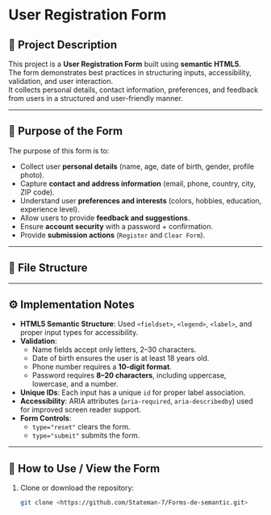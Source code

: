 # User Registration Form

## 📌 Project Description
This project is a **User Registration Form** built using **semantic HTML5**.  
The form demonstrates best practices in structuring inputs, accessibility, validation, and user interaction.  
It collects personal details, contact information, preferences, and feedback from users in a structured and user-friendly manner.

---

## 🎯 Purpose of the Form
The purpose of this form is to:
- Collect user **personal details** (name, age, date of birth, gender, profile photo).
- Capture **contact and address information** (email, phone, country, city, ZIP code).
- Understand user **preferences and interests** (colors, hobbies, education, experience level).
- Allow users to provide **feedback and suggestions**.
- Ensure **account security** with a password + confirmation.
- Provide **submission actions** (`Register` and `Clear Form`).

---

## 📂 File Structure

---

## ⚙️ Implementation Notes
- **HTML5 Semantic Structure**: Used `<fieldset>`, `<legend>`, `<label>`, and proper input types for accessibility.  
- **Validation**:  
  - Name fields accept only letters, 2–30 characters.  
  - Date of birth ensures the user is at least 18 years old.  
  - Phone number requires a **10-digit format**.  
  - Password requires **8–20 characters**, including uppercase, lowercase, and a number.  
- **Unique IDs**: Each input has a unique `id` for proper label association.  
- **Accessibility**: ARIA attributes (`aria-required`, `aria-describedby`) used for improved screen reader support.  
- **Form Controls**:  
  - `type="reset"` clears the form.  
  - `type="submit"` submits the form.  

---

## 🚀 How to Use / View the Form
1. Clone or download the repository:
   ```bash
   git clone <https://github.com/Stateman-7/Forms-de-semantic.git>

